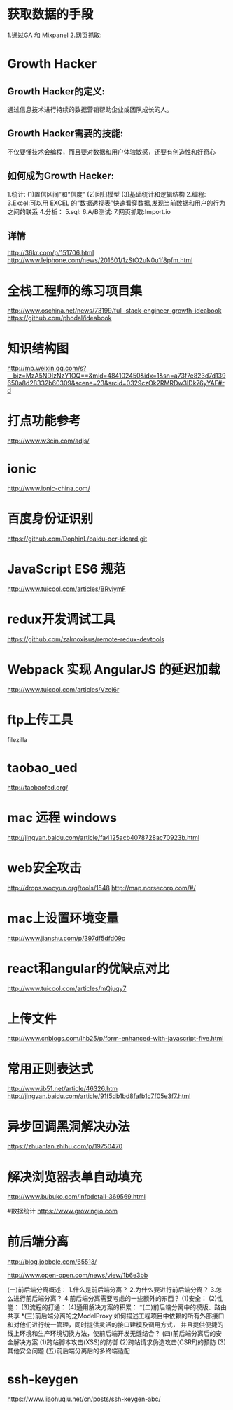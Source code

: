 # 获取数据的手段
1.通过GA 和 Mixpanel
2.网页抓取:

# Growth Hacker

## Growth Hacker的定义:
通过信息技术进行持续的数据营销帮助企业或团队成长的人。

## Growth Hacker需要的技能:
不仅要懂技术会编程，而且要对数据和用户体验敏感，还要有创造性和好奇心
## 如何成为Growth Hacker:

1.统计:
  (1)置信区间”和“信度”
  (2)回归模型
  (3)基础统计和逻辑结构
2.编程:
3.Excel:可以用 EXCEL 的“数据透视表”快速看穿数据,发现当前数据和用户的行为之间的联系
4.分析：
5.sql:
6.A/B测试:
7.网页抓取:Import.io

## 详情
http://36kr.com/p/151706.html
http://www.leiphone.com/news/201601/1zStO2uN0u1f8pfm.html

# 全栈工程师的练习项目集
http://www.oschina.net/news/73199/full-stack-engineer-growth-ideabook
https://github.com/phodal/ideabook

# 知识结构图
http://mp.weixin.qq.com/s?__biz=MzA5NDIzNzY1OQ==&mid=484102450&idx=1&sn=a73f7e823d7d139650a8d28332b60309&scene=23&srcid=0329czOk2RMRDw3IDk76yYAF#rd
# 打点功能参考
http://www.w3cin.com/adjs/
# ionic
http://www.ionic-china.com/
# 百度身份证识别
https://github.com/DophinL/baidu-ocr-idcard.git
# JavaScript ES6 规范
http://www.tuicool.com/articles/BRviymF

# redux开发调试工具
https://github.com/zalmoxisus/remote-redux-devtools

# Webpack 实现 AngularJS 的延迟加载
http://www.tuicool.com/articles/Vzei6r

# ftp上传工具
filezilla

# taobao_ued
http://taobaofed.org/

# mac 远程 windows
http://jingyan.baidu.com/article/fa4125acb4078728ac70923b.html

# web安全攻击
http://drops.wooyun.org/tools/1548
http://map.norsecorp.com/#/

# mac上设置环境变量
http://www.jianshu.com/p/397df5dfd09c

# react和angular的优缺点对比
http://www.tuicool.com/articles/mQjuqy7

# 上传文件
http://www.cnblogs.com/lhb25/p/form-enhanced-with-javascript-five.html

# 常用正则表达式
http://www.jb51.net/article/46326.htm
http://jingyan.baidu.com/article/91f5db1bd8fafb1c7f05e3f7.html
# 异步回调黑洞解决办法
https://zhuanlan.zhihu.com/p/19750470

# 解决浏览器表单自动填充
http://www.bubuko.com/infodetail-369569.html

#数据统计
https://www.growingio.com

# 前后端分离 
http://blog.jobbole.com/65513/

http://www.open-open.com/news/view/1b6e3bb

(一)前后端分离概述：
1.什么是前后端分离？
2.为什么要进行前后端分离？
3.怎么进行前后端分离？
4.前后端分离需要考虑的一些额外的东西？
(1)安全：
(2)性能：
(3)流程的打通：
(4)通用解决方案的积累：
*(二)前后端分离中的模版、路由共享
*(三)前后端分离的之ModelProxy
如何描述工程项目中依赖的所有外部接口和对他们进行统一管理，同时提供灵活的接口建模及调用方式， 并且提供便捷的线上环境和生产环境切换方法，使前后端开发无缝结合？
(四)前后端分离后的安全解决方案
(1)跨站脚本攻击(XSS)的防御
(2)跨站请求伪造攻击(CSRF)的预防
(3)其他安全问题
(五)前后端分离后的多终端适配

# ssh-keygen
https://www.liaohuqiu.net/cn/posts/ssh-keygen-abc/

